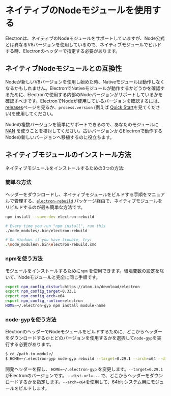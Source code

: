 # ネイティブのNodeモジュールを使用する

Electronは、ネイティブのNodeモジュールをサポートしていますが、Node公式とは異なるV8バージョンを使用しているので、ネイティブモジュールでビルドする時、Electronのヘッダーで指定する必要があります。

## ネイティブNodeモジュールとの互換性

Nodeが新しいV8バージョンを使用し始めた時、Nativeモジュールは動作しなくなるかもしれません。ElectronでNativeモジュールが動作するかどうかを確認するために、Electronで使用する内部のNodeバージョンがサポートしているかを確認すべきです。ElectronでNodeが使用しているバージョンを確認するには、[releases](https://github.com/electron/electron/releases)ページを見るか、`process.version` (例えば [Quick Start](https://github.com/electron/electron/blob/master/docs/tutorial/quick-start.md)を見てください)を使用してください。

Nodeの複数バージョンを簡単にサポートできるので、あなたのモジュールに [NAN](https://github.com/nodejs/nan/) を使うことを検討してください。古いバージョンからElectronで動作するNodeの新しいバージョンへ移植するのに役立ちます。

## ネイティブモジュールのインストール方法

ネイティブモジュールをインストールするための3つの方法:

### 簡単な方法

ヘッダーをダウンロードし、ネイティブモジュールをビルドする手順をマニュアルで管理する、[`electron-rebuild`](https://github.com/paulcbetts/electron-rebuild) パッケージ経由で、ネイティブモジュールをリビルドするのが最も簡単な方法です。

```sh
npm install --save-dev electron-rebuild

# Every time you run "npm install", run this
./node_modules/.bin/electron-rebuild

# On Windows if you have trouble, try:
.\node_modules\.bin\electron-rebuild.cmd
```

### npmを使う方法

モジュールをインストールするために`npm` を使用できます。環境変数の設定を除いて、Nodeモジュールと完全に同じ手順です。

```bash
export npm_config_disturl=https://atom.io/download/electron
export npm_config_target=0.33.1
export npm_config_arch=x64
export npm_config_runtime=electron
HOME=~/.electron-gyp npm install module-name
```

### node-gypを使う方法

ElectronのヘッダーでNodeモジュールをビルドするために、どこからヘッダーをダウンロードするかとどのバージョンを使用するかを選択して`node-gyp`を実行する必要があります。

```bash
$ cd /path-to-module/
$ HOME=~/.electron-gyp node-gyp rebuild --target=0.29.1 --arch=x64 --dist-url=https://atom.io/download/electron
```

開発ヘッダーを探し、 `HOME=~/.electron-gyp` を変更します。`--target=0.29.1`がElectronのバージョンです。 `--dist-url=...` で、どこからヘッダーをダウンロードするかを指定します。`--arch=x64`を使用して、64bit システム用にモジュールをビルドします。
